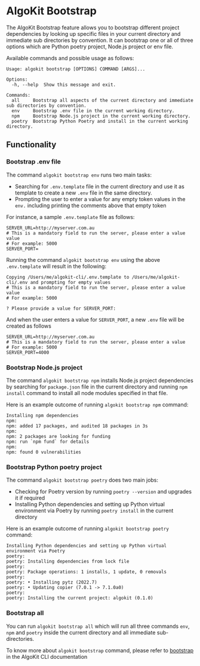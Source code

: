 # AlgoKit Bootstrap

The AlgoKit Bootstrap feature allows you to bootstrap different project dependencies by looking up specific files in your current directory and immediate sub directories by convention. It can bootstrap one or all of three options which are Python poetry project, Node.js project or env file.

Available commands and possible usage as follows:

```
Usage: algokit bootstrap [OPTIONS] COMMAND [ARGS]...

Options:
  -h, --help  Show this message and exit.

Commands:
  all     Bootstrap all aspects of the current directory and immediate sub directories by convention.
  env     Bootstrap .env file in the current working directory.
  npm     Bootstrap Node.js project in the current working directory.
  poetry  Bootstrap Python Poetry and install in the current working directory.
```

## Functionality

### Bootstrap .env file

The command `algokit bootstrap env` runs two main tasks:

- Searching for `.env.template` file in the current directory and use it as template to create a new `.env` file in the same directory.
- Prompting the user to enter a value for any empty token values in the `env.` including printing the comments above that empty token

For instance, a sample `.env.template` file as follows:

```t
SERVER_URL=http://myserver.com.au
# This is a mandatory field to run the server, please enter a value value
# For example: 5000
SERVER_PORT=
```

Running the command `algokit bootstrap env` using the above `.env.template` will result in the following:

```
Copying /Users/me/algokit-cli/.env.template to /Users/me/algokit-cli/.env and prompting for empty values
# This is a mandatory field to run the server, please enter a value value
# For example: 5000

? Please provide a value for SERVER_PORT:
```

And when the user enters a value for `SERVER_PORT`, a new `.env` file will be created as follows

```t
SERVER_URL=http://myserver.com.au
# This is a mandatory field to run the server, please enter a value
# For example: 5000
SERVER_PORT=4000
```

### Bootstrap Node.js project

The command `algokit bootstrap npm` installs Node.js project dependencies by searching for `package.json` file in the current directory and running `npm install` command to install all node modules specified in that file.

Here is an example outcome of running `algokit bootstrap npm` command:

```
Installing npm dependencies
npm:
npm: added 17 packages, and audited 18 packages in 3s
npm:
npm: 2 packages are looking for funding
npm: run `npm fund` for details
npm:
npm: found 0 vulnerabilities
```

### Bootstrap Python poetry project

The command `algokit bootstrap poetry` does two main jobs:

- Checking for Poetry version by running `poetry --version` and upgrades it if required
- Installing Python dependencies and setting up Python virtual environment via Poetry by running `poetry install` in the current directory

Here is an example outcome of running `algokit bootstrap poetry` command:

```
Installing Python dependencies and setting up Python virtual environment via Poetry
poetry:
poetry: Installing dependencies from lock file
poetry:
poetry: Package operations: 1 installs, 1 update, 0 removals
poetry:
poetry: • Installing pytz (2022.7)
poetry: • Updating copier (7.0.1 -> 7.1.0a0)
poetry:
poetry: Installing the current project: algokit (0.1.0)
```

### Bootstrap all

You can run `algokit bootstrap all` which will run all three commands `env`, `npm` and `poetry` inside the current directory and all immediate sub-directories.

To know more about `algokit bootstrap` command, please refer to [bootstrap](../cli/index.md#bootstrap) in the AlgoKit CLI documentation
